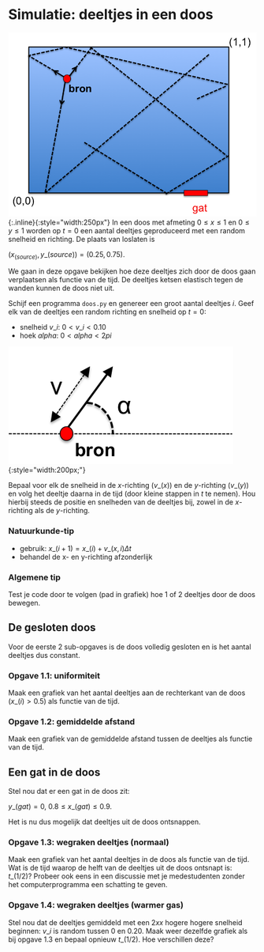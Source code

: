 # Simulatie: deeltjes in een doos

![Doos](Doos.png){:.inline}{:style="width:250px"} In een doos met afmeting $0
\leq x \leq 1$ en $0 \leq y \leq 1$ worden op $t=0$ een aantal deeltjes
geproduceerd met een random snelheid en richting. De plaats van loslaten is

$(x_(source),y\_(source)) = (0.25,0.75)$.

We gaan in deze opgave bekijken hoe deze deeltjes zich door de doos gaan
verplaatsen als functie van de tijd. De deeltjes ketsen elastisch tegen de
wanden kunnen de doos niet uit.

Schijf een programma `doos.py` en genereer een groot aantal deeltjes $i$.
Geef elk van de deeltjes een random richting en snelheid op $t=0$:

* snelheid $v\_i$: $0 < v\_i < 0.10$
* hoek $alpha$: $0 < alpha < 2pi$

![Kinematica](Kinematica.png){:style="width:200px;"}

Bepaal voor elk de snelheid in de $x$-richting ($v\_(x)$) en de $y$-richting
($v\_(y)$) en volg het deeltje daarna in de tijd (door kleine stappen in $t$
te nemen). Hou hierbij steeds de positie en snelheden van de deeltjes bij,
zowel in de $x$-richting als de $y$-richting.

### Natuurkunde-tip

* gebruik: $x\_(i+1) = x\_(i) + v\_(x,i)\Delta t$
* behandel de x- en y-richting afzonderlijk

### Algemene tip

Test je code door te volgen (pad in grafiek) hoe 1 of 2 deeltjes door de doos
bewegen.

## De gesloten doos

Voor de eerste 2 sub-opgaves is de doos volledig gesloten en is het aantal
deeltjes dus constant.

### Opgave 1.1: uniformiteit

Maak een grafiek van het aantal deeltjes aan de rechterkant van de doos 
($x\_(i) > 0.5$) als functie van de tijd.

### Opgave 1.2: gemiddelde afstand

Maak een grafiek van de gemiddelde afstand tussen de deeltjes als functie van
de tijd.

## Een gat in de doos

Stel nou dat er een gat in de doos zit:

$y\_(gat) = 0$, $0.8 \leq x\_(gat) \leq 0.9$.

Het is nu dus mogelijk dat deeltjes uit de doos ontsnappen.

### Opgave 1.3: wegraken deeltjes (normaal)

Maak een grafiek van het aantal deeltjes in de doos als functie van de tijd.
Wat is de tijd waarop de helft van de deeltjes uit de doos ontsnapt is:
$t\_(1/2)$? Probeer ook eens in een discussie met je medestudenten zonder het
computerprogramma een schatting te geven.

### Opgave 1.4: wegraken deeltjes (warmer gas)

Stel nou dat de deeltjes gemiddeld met een $2xx$ hogere hogere snelheid
beginnen: $v\_i$ is random tussen 0 en 0.20. Maak weer dezelfde grafiek als
bij opgave 1.3 en bepaal opnieuw $t\_(1/2)$. Hoe verschillen deze?
